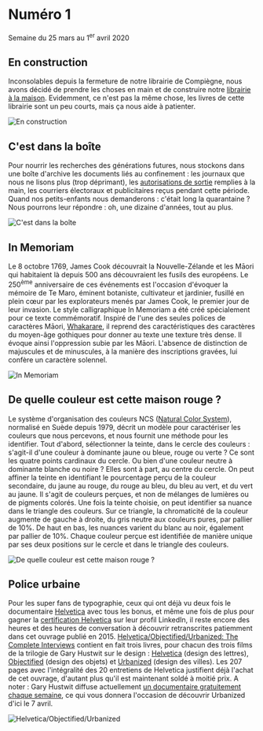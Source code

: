 # Numéro 1

Semaine du 25 mars au 1<sup>er</sup> avril 2020

## En construction

Inconsolables depuis la fermeture de notre librairie de Compiègne, nous avons décidé de prendre les choses en main et de construire notre [librairie à la maison](https://www.lego.com/fr-fr/product/bookshop-10270). Evidemment, ce n'est pas la même chose, les livres de cette librairie sont un peu courts, mais ça nous aide à patienter.

![En construction](images/en-construction.jpg)

## C'est dans la boîte

Pour nourrir les recherches des générations futures, nous stockons dans une boîte d'archive les documents liés au confinement : les journaux que nous ne lisons plus (trop déprimant), les [autorisations de sortie](https://www.gouvernement.fr/sites/default/files/cfiles/attestation-deplacement-fr-20200324.pdf) remplies à la main, les courriers électoraux et publicitaires reçus pendant cette période. Quand nos petits-enfants nous demanderons : c'était long la quarantaine ? Nous pourrons leur répondre : oh, une dizaine d'années, tout au plus.

![C'est dans la boîte](images/c-est-dans-la-boite.jpg)

## In Memoriam

Le 8 octobre 1769, James Cook découvrait la Nouvelle-Zélande et les Māori qui habitaient là depuis 500 ans découvraient les fusils des européens. Le 250<sup>ème</sup> anniversaire de ces événements est l'occasion d'évoquer la mémoire de Te Maro, éminent botaniste, cultivateur et jardinier, fusillé en plein cœur par les explorateurs menés par James Cook, le premier jour de leur invasion. Le style calligraphique In Memoriam a été créé spécialement pour ce texte commémoratif. Inspiré de l'une des seules polices de caractères Māori, [Whakarare](https://www.johnsonwitehira.studio/whakarare), il reprend des caractéristiques des caractères du moyen-âge gothiques pour donner au texte une texture très dense. Il évoque ainsi l'oppression subie par les Māori. L'absence de distinction de majuscules et de minuscules, à la manière des inscriptions gravées, lui confère un caractère solennel.

![In Memoriam](images/in-memoriam.jpg)

## De quelle couleur est cette maison rouge ?

Le système d'organisation des couleurs NCS ([Natural Color System](https://ncscolour.com/)), normalisé en Suède depuis 1979, décrit un modèle pour caractériser les couleurs que nous percevons, et nous fournit une méthode pour les identifier. Tout d'abord, sélectionner la teinte, dans le cercle des couleurs : s'agit-il d'une couleur à dominante jaune ou bleue, rouge ou verte ? Ce sont les quatre points cardinaux du cercle. Ou bien d'une couleur neutre à dominante blanche ou noire ? Elles sont à part, au centre du cercle. On peut affiner la teinte en identifiant le pourcentage perçu de la couleur secondaire, du jaune au rouge, du rouge au bleu, du bleu au vert, et du vert au jaune. Il s'agit de couleurs perçues, et non de mélanges de lumières ou de pigments colorés. Une fois la teinte choisie, on peut identifier sa nuance dans le triangle des couleurs. Sur ce triangle, la chromaticité de la couleur augmente de gauche à droite, du gris neutre aux couleurs pures, par pallier de 10%. De haut en bas, les nuances varient du blanc au noir, également par pallier de 10%. Chaque couleur perçue est identifiée de manière unique par ses deux positions sur le cercle et dans le triangle des couleurs.

![De quelle couleur est cette maison rouge ?](images/ncs.jpg)

## Police urbaine

Pour les super fans de typographie, ceux qui ont déjà vu deux fois le documentaire [Helvetica](https://www.hustwit.com/helvetica/) avec tous les bonus, et même une fois de plus pour gagner la [certification Helvetica](https://www.linkedin.com/learning/helvetica) sur leur profil LinkedIn, il reste encore des heures et des heures de conversation à découvrir retranscrites patiemment dans cet ouvrage publié en 2015. [Helvetica/Objectified/Urbanized: The Complete Interviews](https://www.hustwit.com/interviewsbook) contient en fait trois livres, pour chacun des trois films de la trilogie de Gary Hustwit sur le design : [Helvetica](https://www.hustwit.com/helvetica/) (design des lettres), [Objectified](https://www.hustwit.com/objectified) (design des objets) et [Urbanized](https://www.hustwit.com/urbanized) (design des villes). Les 207 pages avec l'intégralité des 20 entretiens de Helvetica justifient déjà l'achat de cet ouvrage, d'autant plus qu'il est maintenant soldé à moitié prix. A noter : Gary Hustwit diffuse actuellement [un documentaire gratuitement chaque semaine](https://www.ohyouprettythings.com/free), ce qui vous donnera l'occasion de découvrir Urbanized d'ici le 7 avril.

![Helvetica/Objectified/Urbanized](images/police-urbaine.jpg)

